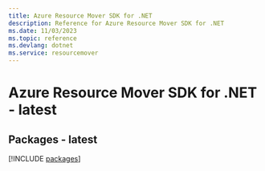 ```yaml
---
title: Azure Resource Mover SDK for .NET
description: Reference for Azure Resource Mover SDK for .NET
ms.date: 11/03/2023
ms.topic: reference
ms.devlang: dotnet
ms.service: resourcemover
---
```

# Azure Resource Mover SDK for .NET - latest
## Packages - latest
[!INCLUDE [packages](resource-mover-index.md)]